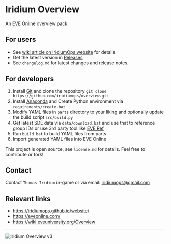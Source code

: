 # Iridium Overview

An EVE Online overview pack.

## For users

- See [wiki article on IridiumOps website](https://iridiumops.github.io/website/#!/website/wiki/overview.md) for details.
- Get the latest version in [Releases](https://github.com/iridiumops/overview/releases)
- See `changelog.md` for latest changes and release notes.

## For developers

1) Install [Git](https://git-scm.com/) and clone the repository `git clone https://github.com/iridiumops/overview.git`
2) Install [Anaconda](https://www.anaconda.com/) and Create Python environment via `requirements/create.bat`
3) Modify YAML files in `parts` directory to your liking and optionally update the build script `src/build.py`
4) Get latest SDE data via `data/download.bat` and use that to reference group IDs or use 3rd party tool like [EVE Ref](https://everef.net/)
5) Run `build.bat` to build YAML files from parts
6) Import generated YAML files into EVE Online

This project is open source, see `license.md` for details. Feel free to contribute or fork!

## Contact

Contact `Thomas Iridium` in-game or via email: <iridiumops@gmail.com>

## Relevant links

- https://iridiumops.github.io/website/
- https://eveonline.com/
- https://wiki.eveuniversity.org/Overview

---

![Iridium Overview v3](https://i.imgur.com/aSXYzO9.jpeg)